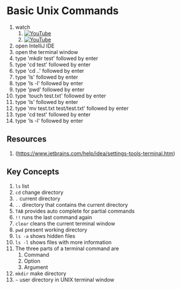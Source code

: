 # Basic Unix Commands

1. watch 
	1. [![YouTube](https://i.ytimg.com/vi/Jm8-UFf8IMg/default.jpg)](https://www.youtube.com/watch?v=Jm8-UFf8IMg)
	1. [![YouTube](https://i.ytimg.com/vi/Y_mKH-A5NcQ/default.jpg)](https://www.youtube.com/watch?v=Y_mKH-A5NcQ)
2. open IntelliJ IDE
3. open the terminal window 
4. type 'mkdir test' followed by enter
5. type 'cd test' followed by enter
6. type 'cd ..' followed by enter
7. type 'ls' followed by enter
8. type 'ls -l' followed by enter
9. type 'pwd' followed by enter
10. type 'touch test.txt' followed by enter
11. type 'ls' followed by enter
12. type 'mv test.txt test/test.txt' followed by enter
13. type 'cd test' followed by enter
14. type 'ls -l' followed by enter

## Resources
1. (https://www.jetbrains.com/help/idea/settings-tools-terminal.htm)

## Key Concepts
1. `ls` list
1. `cd` change directory
1. `.` current directory
1. `..` directory that contains the current directory
1. `TAB` provides auto complete for partial commands
1. `!!` runs the last command again
1. `clear` cleans the current terminal window
1. `pwd` present working directory
1. `ls -a` shows hidden files
1. `ls -l` shows files with more information
1. The three parts of a terminal command are
	1. Command
	1. Option
	1. Argument
1. `mkdir` make directory
1. `~` user directory in UNIX terminal window
